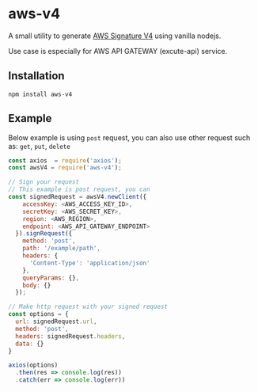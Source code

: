 # aws-v4

A small utility to generate [AWS Signature V4](https://docs.aws.amazon.com/general/latest/gr/signing_aws_api_requests.html) using vanilla nodejs.

Use case is especially for AWS API GATEWAY (excute-api) service.

## Installation

```
npm install aws-v4
```

## Example

Below example is using `post` request, you can also use other request such as: `get`, `put`, `delete`

```javascript
const axios  = require('axios');
const awsV4 = require('aws-v4');

// Sign your request
// This example is post request, you can 
const signedRequest = awsV4.newClient({
    accessKey: <AWS_ACCESS_KEY_ID>,
    secretKey: <AWS_SECRET_KEY>,
    region: <AWS_REGION>,
    endpoint: <AWS_API_GATEWAY_ENDPOINT>
  }).signRequest({
    method: 'post',
    path: '/example/path',
    headers: {
      'Content-Type': 'application/json'
    },
    queryParams: {},
    body: {}
  });

// Make http request with your signed request
const options = {
  url: signedRequest.url,
  method: 'post',
  headers: signedRequest.headers,
  data: {}
}

axios(options)
  .then(res => console.log(res))
  .catch(err => console.log(err))
```

